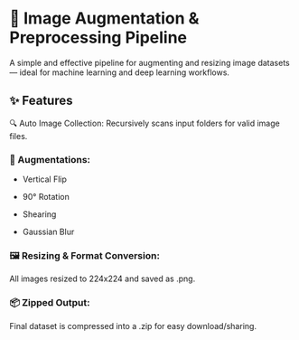 # 🧠 Image Augmentation & Preprocessing Pipeline
A simple and effective pipeline for augmenting and resizing image datasets — ideal for machine learning and deep learning workflows.

## ✨ Features

🔍 Auto Image Collection: 
Recursively scans input folders for valid image files.

### 🧪 Augmentations:

* Vertical Flip

* 90° Rotation

* Shearing

* Gaussian Blur

### 🖼️ Resizing & Format Conversion: 
All images resized to 224x224 and saved as .png.

### 📦 Zipped Output: 
Final dataset is compressed into a .zip for easy download/sharing.

